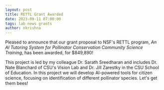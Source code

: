 ```yaml
---
layout: post
title: RETTL Grant Awarded
date: 2023-09-11 07:00:00
tags: lab news grants
author: nkrishna
---
```


Pleased to announce that our grant proposal to NSF's RETTL program, *An AI Tutoring System for Pollinator Conservation Community Science Training*, has been awarded, for $849,890!

This project is led by my colleague Dr. Sarath Sreedharan and includes Dr. Nate Blanchard of CSU's Vision Lab and Dr. Jill Zarestky in the CSU School of Education.  In this project we will develop AI-powered tools for citizen science, focusing on identification of different pollinator species.  Let's get them bees! 
